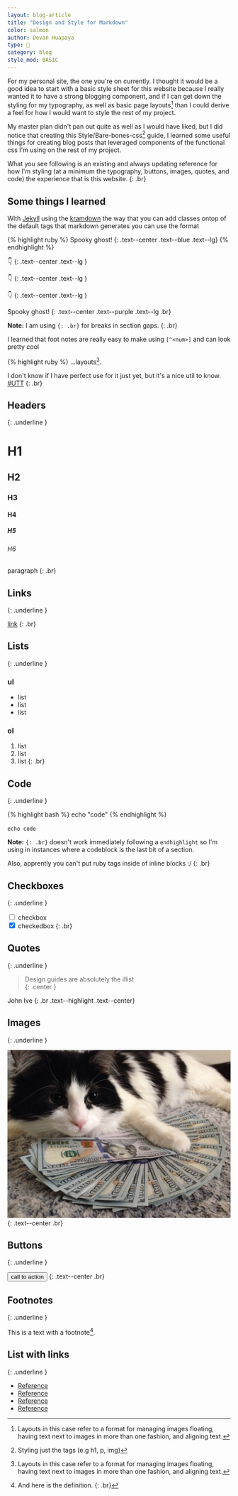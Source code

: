 ```yaml
---
layout: blog-article
title: "Design and Style for Markdown"
color: salmon
author: Devan Huapaya
type: 📝
category: blog
style_mod: BASIC
---
```


For my personal site, the one you're on currently. I thought it would be a good
idea to start with a basic style sheet for this website because I really wanted
it to have a strong blogging component, and if I can get down the styling for my
typography, as well as basic page layouts[^1] than I could derive a feel for how I would
want to style the rest of my project.

[^1]: Layouts in this case refer to a format for managing images floating, having text next to images
in more than one fashion, and aligning text.  

My master plan didn't pan out quite as well as I would have liked, but I did notice that
creating this Style/Bare-bones-css[^2] guide, I learned some useful things for creating
blog posts that leveraged components of the functional css I'm using on the rest of my project.

[^2]: Styling just the tags (e.g h1, p, img)

What you see following is an existing and always updating reference for how I'm styling
(at a minimum the typography, buttons, images, quotes, and code) the experience that is
this website.
{: .br}

## Some things I learned
With [Jekyll](http://lmgtfy.com/?q=Jekyll)  using the [kramdown](http://lmgtfy.com/?q=kramdown) the way that you can add classes ontop of the default tags that markdown generates you can use the format

{% highlight ruby %}
Spooky ghost!
{: .text--center .text--blue .text--lg}
{% endhighlight %}

👇
{: .text--center .text--lg }

👇
{: .text--center .text--lg }

👇
{: .text--center .text--lg }

Spooky ghost!
{: .text--center .text--purple .text--lg .br}

**Note:** I am using `{: .br}` for breaks in section gaps.
{: .br}

I learned that foot notes are really easy to make using `[^<num>]` and can look pretty cool

{% highlight ruby %}
...layouts[^1].
<!-- Leave a blank line or double space after first line -->
[^1]: Layouts in this case refer to
{% endhighlight %}

I don't know if I have perfect use for it just yet, but it's a nice util to know.
[#UTT](https://twitter.com/hashtag/utt)
{: .br}

## Headers
{: .underline }

# H1

## H2

### H3

#### H4

##### H5

###### H6

paragraph
{: .br}

## Links
{: .underline }

[link](http://google.com)
{: .br}

## Lists
{: .underline }

### ul

- list
- list
- list

### ol

1. list
2. list
3. list
{: .br}


## Code
{: .underline }

{% highlight bash %}
echo "code"
{% endhighlight %}

`echo code`

**Note:** `{: .br}` doesn't work immediately following a `endhighlight`
 so I'm using in instances where a codeblock is the last bit of a section.

Also, apprently you can't put ruby tags inside of inline blocks :/
{: .br}

## Checkboxes
{: .underline }

<input type="checkbox">  checkbox  
<input type="checkbox" checked> checkedbox
{: .br}


## Quotes
{: .underline }

> Design guides are absolutely the illist  
{: .center }

John Ive
{: .br .text--highlight .text--center}

## Images
{: .underline }

![gras](/assets/images/cat.jpg)
{: .text--center .br}

## Buttons
{: .underline }

<button>call to action</button>
{: .text--center .br}

## Footnotes
{: .underline }

This is a text with a
footnote[^3].

[^3]: And here is the definition.
{: .br}

## List with links
{: .underline }

- [Reference](http://google.com)
- [Reference](http://google.com)
- [Reference](http://google.com)
- [Reference](http://google.com)
